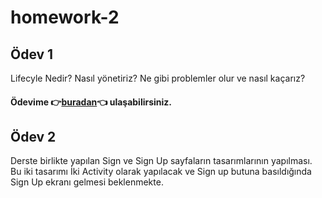 # homework-2

## Ödev 1 

Lifecyle Nedir? Nasıl yönetiriz? Ne gibi problemler olur ve nasıl kaçarız?

#### Ödevime 👉[buradan](https://github.com/Pazarama-Android-Kotlin-Bootcamp/week-2-assignment-erdemklync/blob/main/lifecycle.md)👈 ulaşabilirsiniz.

## Ödev 2

Derste birlikte yapılan Sign ve Sign Up sayfaların tasarımlarının yapılması. Bu iki tasarımı İki Activity olarak yapılacak ve Sign up butuna basıldığında Sign Up ekranı gelmesi beklenmekte.
